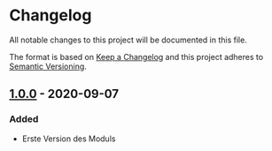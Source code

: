 # Changelog
All notable changes to this project will be documented in this file.

The format is based on [Keep a Changelog](http://keepachangelog.com/en/1.0.0/)
and this project adheres to [Semantic Versioning](http://semver.org/spec/v2.0.0.html).

## [1.0.0] - 2020-09-07
### Added
- Erste Version des Moduls

[1.0.0]: https://github.com/FlorianPalme/OXID-Videos/releases/tag/1.0.0